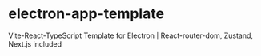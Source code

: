 # electron-app-template
Vite-React-TypeScript Template for Electron
| React-router-dom, Zustand, Next.js included
